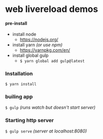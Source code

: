 # web livereload demos

#### pre-install
- install node
  - https://nodejs.org/
- install yarn *(or use npm)*
  - https://yarnpkg.com/en/
- install global gulp
  - `$ yarn global add gulp@latest`

### Installation
`$ yarn install`

### builing app
`$ gulp`
*(runs watch but doesn't start server)*

### Starting http server
`$ gulp serve`
*(server at localhost:8080)*
